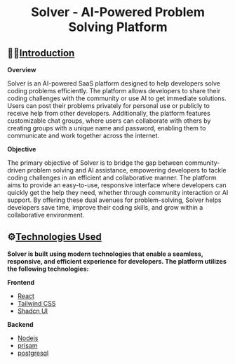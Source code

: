 <h1 align="center">Solver - AI-Powered Problem Solving Platform</h1>

## 🙋‍♂️<a href="introduction">Introduction</a>

**Overview**

Solver is an AI-powered SaaS platform designed to help developers solve coding problems efficiently. The platform allows developers to share their coding challenges with the community or use AI to get immediate solutions. Users can post their problems privately for personal use or publicly to receive help from other developers. Additionally, the platform features customizable chat groups, where users can collaborate with others by creating groups with a unique name and password, enabling them to communicate and work together across the internet.


**Objective**

The primary objective of Solver is to bridge the gap between community-driven problem solving and AI assistance, empowering developers to tackle coding challenges in an efficient and collaborative manner. The platform aims to provide an easy-to-use, responsive interface where developers can quickly get the help they need, whether through community interaction or AI support. By offering these dual avenues for problem-solving, Solver helps developers save time, improve their coding skills, and grow within a collaborative environment.

## ⚙️<a href="techologies-used">Technologies Used</a>

**Solver is built using modern technologies that enable a seamless, responsive, and efficient experience for developers. The platform utilizes the following technologies:**

**Frontend**

- [React](https://react.dev/) 
- [Tailwind CSS](https://tailwindcss.com/) 
- [Shadcn UI](https://ui.shadcn.com/)

**Backend**
- [Nodejs](https://nodejs.org/en) 
- [prisam](https://www.prisma.io/) 
- [postgresql](https://www.postgresql.org/)









